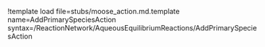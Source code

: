 !template load file=stubs/moose_action.md.template name=AddPrimarySpeciesAction syntax=/ReactionNetwork/AqueousEquilibriumReactions/AddPrimarySpeciesAction